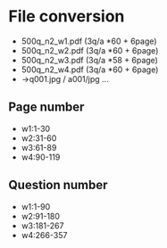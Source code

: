 # File conversion

- 500q_n2_w1.pdf (3q/a *60 + 6page)
- 500q_n2_w2.pdf (3q/a *60 + 6page)
- 500q_n2_w3.pdf (3q/a *58 + 6page)
- 500q_n2_w4.pdf (3q/a *60 + 6page)
- ->q001.jpg / a001/jpg ...

## Page number

- w1:1-30
- w2:31-60
- w3:61-89
- w4:90-119

## Question number

- w1:1-90
- w2:91-180
- w3:181-267
- w4:266-357
